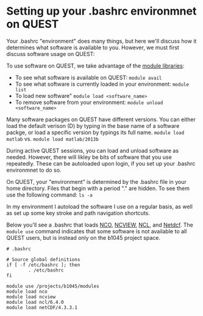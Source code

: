 # Setting up your .bashrc environmnet on QUEST

Your .bashrc "environment" does many things, but here we'll discuss how it determines what software is available to you. However, we must first discuss software usage on QUEST:

To use software on QUEST, we take advantage of the [module libraries](https://kb.northwestern.edu/quest-software):
* To see what software is available on QUEST: `module avail`
* To see what software is currently loaded in your environment: `module list`
* To load new software" `module load <software_name>`
* To remove software from your environment: `module unload <software_name>`

Many software packages on QUEST have different versions. You can either load the default verison (D) by typing in the base name of a software packge, or load a specific version by typings its full name. `module load matlab` vs. `module load matlab/2013b`

During active QUEST sessions, you can load and unload software as needed. However, there will likley be bits of software that you use repeatedly. These can be autoloaded upon login, if you set up your .bashrc environmnet to do so. 

On QUEST, your "environment" is determined by the .bashrc file in your home directory. Files that begin with a period "." are hidden. To see them use the following command: `ls -a`

In my environment I autoload the software I use on a regular basis, as well as set up some key stroke and path navigation shortcuts.





Below you'll see a .bashrc that loads [NCO](http://nco.sourceforge.net), [NCVIEW](http://meteora.ucsd.edu/~pierce/ncview_home_page.html), [NCL](https://www.ncl.ucar.edu), and [Netdcf](https://www.unidata.ucar.edu/software/netcdf/docs/). The `module use` command indicates that some software is not available to all QUEST users, but is instead only on the b1045 project space. 

```
# .bashrc

# Source global definitions
if [ -f /etc/bashrc ]; then
        . /etc/bashrc
fi

module use /projects/b1045/modules
module load nco
module load ncview
module load ncl/6.4.0
module load netCDF/4.3.3.1


```
